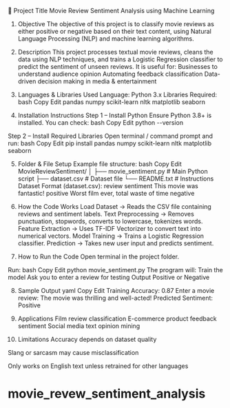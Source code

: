 📄 Project Title
Movie Review Sentiment Analysis using Machine Learning

1. Objective
The objective of this project is to classify movie reviews as either positive or negative based on their text content, using Natural Language Processing (NLP) and machine learning algorithms.

2. Description
This project processes textual movie reviews, cleans the data using NLP techniques, and trains a Logistic Regression classifier to predict the sentiment of unseen reviews.
It is useful for:
Businesses to understand audience opinion
Automating feedback classification
Data-driven decision making in media & entertainment

3. Languages & Libraries Used
Language: Python 3.x
Libraries Required:
bash
Copy
Edit
pandas
numpy
scikit-learn
nltk
matplotlib
seaborn


4. Installation Instructions
Step 1 – Install Python
Ensure Python 3.8+ is installed. You can check:
bash
Copy
Edit
python --version

Step 2 – Install Required Libraries
Open terminal / command prompt and run:
bash
Copy
Edit
pip install pandas numpy scikit-learn nltk matplotlib seaborn

5. Folder & File Setup
Example file structure:
bash
Copy
Edit
MovieReviewSentiment/
│
├── movie_sentiment.py   # Main Python script
├── dataset.csv          # Dataset file
└── README.txt           # Instructions
Dataset Format (dataset.csv):
review	sentiment
This movie was fantastic!	positive
Worst film ever, total waste of time	negative

6. How the Code Works
Load Dataset → Reads the CSV file containing reviews and sentiment labels.
Text Preprocessing → Removes punctuation, stopwords, converts to lowercase, tokenizes words.
Feature Extraction → Uses TF-IDF Vectorizer to convert text into numerical vectors.
Model Training → Trains a Logistic Regression classifier.
Prediction → Takes new user input and predicts sentiment.

7. How to Run the Code
Open terminal in the project folder.

Run:
bash
Copy
Edit
python movie_sentiment.py
The program will:
Train the model
Ask you to enter a review for testing
Output Positive or Negative

8. Sample Output
yaml
Copy
Edit
Training Accuracy: 0.87
Enter a movie review: The movie was thrilling and well-acted!
Predicted Sentiment: Positive

9. Applications
Film review classification
E-commerce product feedback sentiment
Social media text opinion mining

10. Limitations
Accuracy depends on dataset quality

Slang or sarcasm may cause misclassification

Only works on English text unless retrained for other languages

# movie_revew_sentiment_analysis

